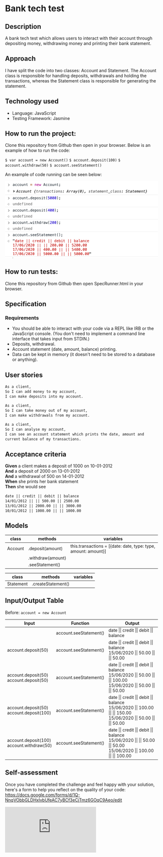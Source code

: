 # Bank tech test

## Description
A bank tech test which allows users to interact with their account through depositing money, withdrawing money and printing their bank statement.

## Approach
I have split the code into two classes: Account and Statement. The Account class is responsible for handling deposits, withdrawals and holding the transactions, whereas the Statement class is responsible for generating the statement.

## Technology used
- Language: JavaScript
- Testing Framework: Jasmine

## How to run the project:
Clone this repository from Github then open in your browser. Below is an example of how to run the code:

`$ var account = new Account()`
`$ account.deposit(100)`
`$ account.withdraw(50)`
`$ account.seeStatement()`

An example of code running can be seen below:

![REPLUsage](images/BankTestUsage.png)



## How to run tests:
Clone this repository from Github then open SpecRunner.html in your browser.

## Specification

### Requirements

* You should be able to interact with your code via a REPL like IRB or the JavaScript console.  (You don't need to implement a command line interface that takes input from STDIN.)
* Deposits, withdrawal.
* Account statement (date, amount, balance) printing.
* Data can be kept in memory (it doesn't need to be stored to a database or anything).


## User stories

```
As a client,
So I can add money to my account,
I can make deposits into my account.
```

```
As a client,
So I can take money out of my account,
I can make withdrawals from my account.
```

```
As a client,
So I can analyse my account,
I can see an account statement which prints the date, amount and current balance of my transactions.
```

## Acceptance criteria

**Given** a client makes a deposit of 1000 on 10-01-2012  
**And** a deposit of 2000 on 13-01-2012  
**And** a withdrawal of 500 on 14-01-2012  
**When** she prints her bank statement  
**Then** she would see

```
date || credit || debit || balance
14/01/2012 || || 500.00 || 2500.00
13/01/2012 || 2000.00 || || 3000.00
10/01/2012 || 1000.00 || || 1000.00
```


## Models

| class | methods | variables |
| --- | --- | --- |
| Account | .deposit(amount) | this.transactions = [{date: date, type: type, amount: amount}] |
| | .withdraw(amount) | |
| | .seeStatement() | |

| class | methods | variables |
| --- | --- | --- |
| Statement | .createStatement() |  |




## Input/Output Table

Before: `account = new Account`

| Input | Function | Output |
| --- | --- | --- |
| | account.seeStatement()| date \|\| credit \|\| debit \|\| balance |
| account.deposit(50) | account.seeStatement()| date \|\| credit \|\| debit \|\| balance <br/> 15/06/2020 \|\| 50.00 \|\| \|\| 50.00|
| account.deposit(50) <br/> account.deposit(50) | account.seeStatement()| date \|\| credit \|\| debit \|\| balance <br/> 15/06/2020 \|\| 50.00 \|\| \|\| 100.00 <br/> 15/06/2020 \|\| 50.00 \|\| \|\| 50.00|
| account.deposit(50) <br/> account.deposit(100) | account.seeStatement()| date \|\| credit \|\| debit \|\| balance <br/> 15/06/2020 \|\| 100.00 \|\| \|\| 150.00 <br/> 15/06/2020 \|\| 50.00 \|\| \|\| 50.00|
| account.deposit(100) <br/> account.withdraw(50) | account.seeStatement()| date \|\| credit \|\| debit \|\| balance <br/> 15/06/2020 \|\|  \|\| 50.00 \|\| 50.00 <br/> 15/06/2020 \|\| 100.00 \|\| \|\| 100.00|


## Self-assessment

Once you have completed the challenge and feel happy with your solution, here's a form to help you reflect on the quality of your code: https://docs.google.com/forms/d/1Q-NnqVObbGLDHxlvbUfeAC7yBCf3eCjTmz6GOqC9Aeo/edit

![Tracking pixel](https://githubanalytics.herokuapp.com/course/individual_challenges/bank_tech_test.md)
